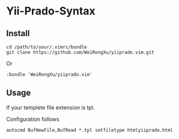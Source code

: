 Yii-Prado-Syntax
================

Install
-------
```shell
cd /path/to/your/.vimrc/bundle
git clone https://github.com/WeiRongXu/yiiprado.vim.git
```
Or
```viml
:bundle 'WeiRongXu/yiiprado.vim'
```

Usage
-----

If your templete file extension is tpl.

Configuration follows
```viml
autocmd BufNewFile,BufRead *.tpl setfiletype htmlyiiprado.html
```
